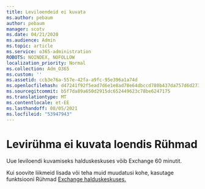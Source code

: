 ```yaml
---
title: Leviloendeid ei kuvata
ms.author: pebaum
author: pebaum
manager: scotv
ms.date: 04/21/2020
ms.audience: Admin
ms.topic: article
ms.service: o365-administration
ROBOTS: NOINDEX, NOFOLLOW
localization_priority: Normal
ms.collection: Adm_O365
ms.custom: ''
ms.assetid: ccb3e76a-557e-42fa-a9fc-95e396a1a74d
ms.openlocfilehash: d47241f92f5ead7d6e1e8ad78e64dbccd780b437da757d6d273778fcc5372378
ms.sourcegitcommit: b5f7da89a650d2915dc652449623c78be6247175
ms.translationtype: MT
ms.contentlocale: et-EE
ms.lasthandoff: 08/05/2021
ms.locfileid: "53947943"
---
```

# <a name="distribution-group-not-showing-in-groups-list"></a>Levirühma ei kuvata loendis Rühmad

Uue leviloendi kuvamiseks halduskeskuses võib Exchange 60 minutit.
  
Kui soovite liikmeid lisada või teha muid muudatusi kohe, kasutage funktsiooni Rühmad [Exchange halduskeskuses.](https://outlook.office365.com/ecp/?rfr=Admin_o365&amp;exsvurl=1&amp;mkt=en-US.aspx)
  

